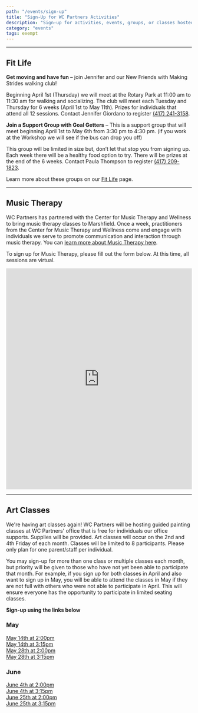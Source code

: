 ```yaml
---
path: "/events/sign-up"
title: "Sign-Up for WC Partners Activities"
description: "Sign-up for activities, events, groups, or classes hosted by WC Partners."
category: "events"
tags: exempt
---
```


---

## Fit Life

**Get moving and have fun** – join Jennifer and our New Friends with Making Strides walking club!

Beginning April 1st (Thursday) we will meet at the Rotary Park at 11:00 am to 11:30 am for walking and socializing. The club will meet each Tuesday and Thursday for 6 weeks (April 1st to May 11th). Prizes for individuals that attend all 12 sessions. Contact Jennifer Giordano to register [(417) 241-3158](tel:4172413158).

**Join a Support Group with Goal Getters** – This is a support group that will meet beginning April 1st to May 6th from 3:30 pm to 4:30 pm. (if you work at the Workshop we will see if the bus can drop you off)

This group will be limited in size but, don’t let that stop you from signing up. Each week there will be a healthy food option to try. There will be prizes at the end of the 6 weeks. Contact Paula Thompson to register [(417) 209-1823](4172091823).

Learn more about these groups on our [Fit Life](/events/fit-life) page.

---

## Music Therapy

WC Partners has partnered with the Center for Music Therapy and Wellness to bring music therapy classes to Marshfield. Once a week, practitioners from the Center for Music Therapy and Wellness come and engage with individuals we serve to promote communication and interaction through music therapy. You can [learn more about Music Therapy here](/events/music-therapy).

To sign up for Music Therapy, please fill out the form below. At this time, all sessions are virtual.

<div style="margin: 0 auto">
<iframe width="100%" height= "600px" src= "https://forms.office.com/Pages/ResponsePage.aspx?id=rHl3xfiVYUypCCivdEeGZlACl5a-Wa9GqWSl2_5J2o9UMThXVDBSNk43OFg1RVI3MVNFVVA4VVk5VS4u&embed=true" frameborder= "0" marginwidth= "0" marginheight= "0" style= "border: none; max-width:100%; max-height:100vh" allowfullscreen webkitallowfullscreen mozallowfullscreen msallowfullscreen> </iframe>
</div>

---

## Art Classes

We're having art classes again! WC Partners will be hosting guided painting classes at WC Partners' office that is free for individuals our office supports. Supplies will be provided. Art classes will occur on the 2nd and 4th Friday of each month. Classes will be limited to 8 participants. Please only plan for one parent/staff per individual.

You may sign-up for more than one class or multiple classes each month, but priority will be given to those who have not yet been able to participate that month. For example, if you sign up for both classes in April and also want to sign up in May, you will be able to attend the classes in May if they are not full with others who were not able to participate in April. This will ensure everyone has the opportunity to participate in limited seating classes.

**Sign-up using the links below**

### May

[May 14th at 2:00pm](https://www.eventbrite.com/e/may-art-class-i-tickets-147669556619)  
[May 14th at 3:15pm](https://www.eventbrite.com/e/may-art-class-i-tickets-147670040065)  
[May 28th at 2:00pm](https://www.eventbrite.com/e/may-art-class-ii-tickets-147671004951)  
[May 28th at 3:15pm](https://www.eventbrite.com/e/may-art-class-ii-tickets-147671131329)

### June

[June 4th at 2:00pm](https://www.eventbrite.com/e/june-art-class-i-tickets-147671462319)  
[June 4th at 3:15pm](https://www.eventbrite.com/e/june-art-class-i-tickets-147672272743)  
[June 25th at 2:00pm](https://www.eventbrite.com/e/june-art-class-ii-tickets-147672367025)  
[June 25th at 3:15pm](https://www.eventbrite.com/e/147672587685)

<!-- <div style="display: flex; max-width: 80%; min-width: 375px; margin: 0 auto; padding-bottom: 2rem">
<a href="https://forms.office.com/Pages/ResponsePage.aspx?id=rHl3xfiVYUypCCivdEeGZlACl5a-Wa9GqWSl2_5J2o9UQ0VQWURROVBRUEQwMTZKSTgxSTc1N0dVMC4u" style="margin: 0 auto;">
<img src="https://res.cloudinary.com/wcpartners/image/upload/v1604509840/holiday-celebration-event_kdcxg2.jpg" alt="flyer for holiday celebration event on december 11"></a></div> -->
